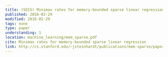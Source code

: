```yaml
---
title: (SD15) Minimax rates for memory-bounded sparse linear regression
published: 2016-02-29
modified: 2016-02-29
tags: none
type: paper
understanding: 1
location: machine_learning/mem_sparse.pdf
cite: Minimax rates for memory-bounded sparse linear regression
link: http://cs.stanford.edu/~jsteinhardt/publications/mem-sparse/paper.pdf
---
```

